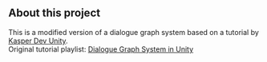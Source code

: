 ## About this project

This is a modified version of a dialogue graph system based on a tutorial by [Kasper Dev Unity](https://www.youtube.com/@KasperDevUnity).  
Original tutorial playlist: [Dialogue Graph System in Unity](https://www.youtube.com/playlist?list=PLOZ3CbLbuxPwQvkDMBiIe4v1pTwAE380z)